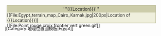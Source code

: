 <div style="border:solid 1px #AAAA80; background-color:#EFEFDD; margin:0.5em; float:right; clear:right;">
<div style="background-color:#CCCCAA; padding:0.2em; text-align:center;">'''{{{Location}}}'''</div>
<div style="position:relative;">
[[File:Egypt_terrain_map_Cairo_Karnak.jpg|200px|Location of {{{Location}}}]]
<div style="position:absolute; margin-left:0.5em; left:{{{Left}}}px; top:{{{Top}}}px; color: black;" ></div>
<div style="position:absolute; left:{{{Left}}}px; top:{{{Top}}}px;">[[File:Point rouge croix frontier vert green.gif]]</div>
</div></div>
<noinclude>
[[Category:地理位置圖模板|Egypt]]
</noinclude>